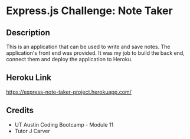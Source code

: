 # Express.js Challenge: Note Taker

## Description
This is an application that can be used to write and save notes. The application's front end was provided. It was my job to build the back end, connect them and deploy the application to Heroku.

## Heroku Link
https://express-note-taker-project.herokuapp.com/

## Credits
* UT Austin Coding Bootcamp - Module 11
* Tutor J Carver